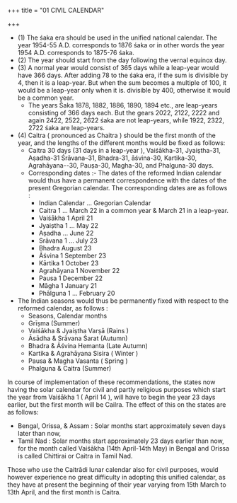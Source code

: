 +++
title = "01 CIVIL CALENDAR"

+++

- (1) The śaka era should be used in the unified national calendar. The year 1954-55 A.D. corresponds to 1876 śaka or in other words the year 1954 A.D. corresponds to 1875-76 śaka. 
- (2) The year should start from the day following the vernal equinox day. 
- (3) A normal year would consist of 365 days while a leap-year would have 366 days. After adding 78 to the śaka era, if the sum is divisible by 4, then it is a leap-year. But when the sum becomes a multiple of 100, it would be a leap-year only when it is. divisible by 400, otherwise it would be a common year. 
    - The years Śaka 1878, 1882, 1886, 1890, 1894 etc., are leap-years consisting of 366 days each. But the gears 2022, 2122, 2222 and again 2422, 2522, 2622 śaka are not leap-years, while 1922, 2322, 2722 śaka are leap-years. 
- (4) Caitra ( pronounced as Chaitra ) should be the first month of the year, and the lengths of the different months would be fixed as follows: 
    - Caitra 30 days (31 days in a leap-year ), Vaiśākha-31, Jyaiṣtha-31, Aṣadha-31 Śrāvana–31, Bhadra-31, āśvina-30, Kartika-30, Agrahāyana--30, Pauṣa-30, Magha-30, and Phalguna-30 days.
    - Corresponding dates :- The dates of the reformed Indian calendar would thus have a permanent correspondence with the dates of the present Gregorian calendar. The corresponding dates are as follows :
        - Indian Calendar ... Gregorian Calendar 
        - Caitra 1 ... March 22 in a common year & March 21 in a leap-year. 
        - Vaiśākha 1 April 21
        - Jyaiṣtha 1 ... May 22
        - Aṣadha ... June 22
        - Srāvana 1 ... July 23
        - Bhadra August 23
        - Āśvina 1 September 23 
        - Kārtika 1 October 23 
        - Agrahāyana 1 November 22
        - Pausa 1 December 22 
        - Māgha 1 January 21
        - Phālguna 1 ... February 20 
- The Indian seasons would thus be permanently fixed with respect to the reformed calendar, as follows : 
    - Seasons, Calendar months 
    - Grīṣma (Summer) 
    - Vaiśākha & Jyaiṣtha Varṣā (Rains ) 
    - Āsādha & Srāvana Śarat (Autumn) 
    - Bhadra & Āśvina Hemanta (Late Autumn)
    - Kartika & Agrahāyana Sisira ( Winter ) 
    - Pausa & Magha Vasanta ( Spring ) 
    - Phalguna & Caitra (Summer) 

In course of implementation of these recommendations, the states now having the solar calendar for civil and partly religious purposes which start the year from Vaiśākha 1 ( April 14 ), will have to begin the year 23 days earlier, but the first month will be Cailra. The effect of this on the states are as follows: 

- Bengal, Orissa, & Assam : Solar months start approximately seven days later than now, 
- Tamil Nad : Solar months start approximately 23 days earlier than now, for the month called Vaiśākha (14th April-14th May) in Bengal and Orissa is called Chittirai or Caitra in Tamil Nad. 

Those who use the Caitrādi lunar calendar also for civil purposes, would however experience no great difficulty in adopting this unified calendar, as they have at present the beginning of their year varying from 15th March to 13th April, and the first month is Caitra. 
